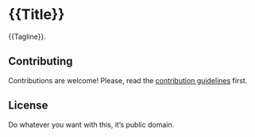 # {{Title}}

{{Tagline}}.

## Contributing

Contributions are welcome! Please, read the [contribution
guidelines](contributing.md) first.

## License

Do whatever you want with this, it’s public domain.
